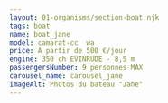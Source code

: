 ```yaml
---
layout: 01-organisms/section-boat.njk
tags: boat
name: boat_jane
model: camarat-cc  wa
price: À partir de 500 €/jour
engine: 350 ch EVINRUDE - 8,5 m
passengersNumber: 9 personnes MAX
carousel_name: carousel_jane
imageAlt: Photos du bateau "Jane"
---
```

